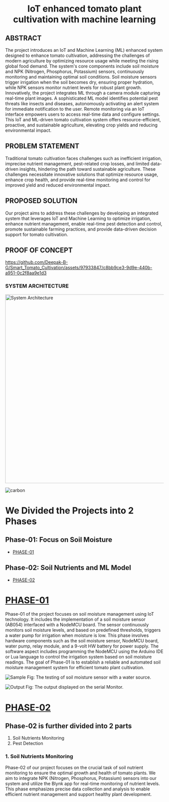 
# <p align="center">IoT enhanced tomato plant cultivation with machine learning</p>


## ABSTRACT

The project introduces an IoT and Machine Learning (ML) enhanced system designed to enhance tomato cultivation, addressing the challenges of modern agriculture by optimizing resource usage while meeting the rising global food demand. The system's core components include soil moisture and NPK (Nitrogen, Phosphorus, Potassium) sensors, continuously monitoring and maintaining optimal soil conditions. Soil moisture sensors trigger irrigation when the soil becomes dry, ensuring proper hydration, while NPK sensors monitor nutrient levels for robust plant growth. Innovatively, the project integrates ML through a camera module capturing real-time plant images. A sophisticated ML model identifies potential pest threats like insects and diseases, autonomously activating an alert system for immediate notification to the user. Remote monitoring via an IoT interface empowers users to access real-time data and configure settings. This IoT and ML-driven tomato cultivation system offers resource-efficient, proactive, and sustainable agriculture, elevating crop yields and reducing environmental impact.

## PROBLEM STATEMENT 

Traditional tomato cultivation faces challenges such as inefficient irrigation, imprecise nutrient management, pest-related crop losses, and limited data-driven insights, hindering the path toward sustainable agriculture. These challenges necessitate innovative solutions that optimize resource usage, enhance crop health, and provide real-time monitoring and control for improved yield and reduced environmental impact.


## PROPOSED SOLUTION

Our project aims to address these challenges by developing an integrated system that leverages IoT and Machine Learning to optimize irrigation, enhance nutrient management, enable real-time pest detection and control, promote sustainable farming practices, and provide data-driven decision support for tomato cultivation.

## PROOF OF CONCEPT



https://github.com/Deepak-B-G/Smart_Tomato_Cultivation/assets/97933847/c8bb9ce3-9d9e-440b-a951-0c2f8aa9e1d3


### SYSTEM ARCHITECTURE
<img src="https://github.com/Deepak-B-G/Smart_Tomato_Cultivation/assets/97933847/08835dfa-4371-477a-87a4-5c78137d092b" alt="System Architecture" width="700" height="600">


![carbon](https://github.com/Deepak-B-G/Smart_Tomato_Cultivation/assets/97933847/7943662b-9118-492b-901c-db87535a111e)



# We Divided the Projects into 2 Phases 


## Phase-01: Focus on Soil Moisture
- [PHASE-01](./Phase-01)

## Phase-02: Soil Nutrients and ML Model
- [PHASE-02](./Phase-02)


# [PHASE-01](./Phase-01)

Phase-01 of the project focuses on soil moisture management using IoT technology. It includes the implementation of a soil moisture sensor (AB054) interfaced with a NodeMCU board. The sensor continuously monitors soil moisture levels, and based on predefined thresholds, triggers a water pump for irrigation when moisture is low. This phase involves hardware components such as the soil moisture sensor, NodeMCU board, water pump, relay module, and a 9-volt HW battery for power supply. The software aspect includes programming the NodeMCU using the Arduino IDE or Lua language to control the irrigation system based on soil moisture readings. The goal of Phase-01 is to establish a reliable and automated soil moisture management system for efficient tomato plant cultivation.


![Sample](https://github.com/Deepak-B-G/Smart_Tomato_Cultivation/assets/97933847/05432ff1-35a3-4dfe-bb50-2a20ca5e0e6a)
Fig: The testing of soil moisture sensor with a water source.
<br>

![Output](https://github.com/Deepak-B-G/Smart_Tomato_Cultivation/assets/97933847/5b0f36a9-4679-4af3-91e4-c259c29e38c6)
Fig: The output displayed on the serial Monitor.


# [PHASE-02](./Phase-02)

## Phase-02 is further divided into 2 parts
 1. Soil Nutrients Monitoring
 2. Pest Detection  

 ### 1. Soil Nutrients Monitoring

Phase-02 of our project focuses on the crucial task of soil nutrient monitoring to ensure the optimal growth and health of tomato plants. We aim to integrate NPK (Nitrogen, Phosphorus, Potassium) sensors into our system and utilize the Blynk app for real-time monitoring of nutrient levels. This phase emphasizes precise data collection and analysis to enable efficient nutrient management and support healthy plant development.







